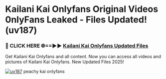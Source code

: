 # Kailani Kai Onlyfans Original Videos 0nlyFans Leaked - Files Updated! (uv187)

<h3>🔴 CLICK HERE 🌐==►► <a href="https://tinyurl.com/x26r9saj" rel="nofollow">Kailani Kai Onlyfans Updated Files</a></h3>

Get Kailani Kai Onlyfans and all content. Now you can access all videos and pictures of Kailani Kai Onlyfans. New Updated Files 2025!

[![uv187](https://i.imgur.com/LkgZPqh.gif)](https://tinyurl.com/x26r9saj)
peachy kai onlyfans